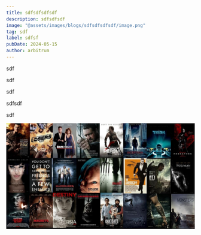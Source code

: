 ```yaml
---
title: sdfsdfsdfsdf
description: sdfsdfsdf
image: "@assets/images/blogs/sdfsdfsdfsdf/image.png"
tag: sdf
label: sdfsf
pubDate: 2024-05-15
author: arbitrum
---
```


sdf

sdf

sdf

sdfsdf

sdf

![](/src/assets/images/blogs/sdfsdfsdfsdf/Rectangle%2064%20(1).png)
